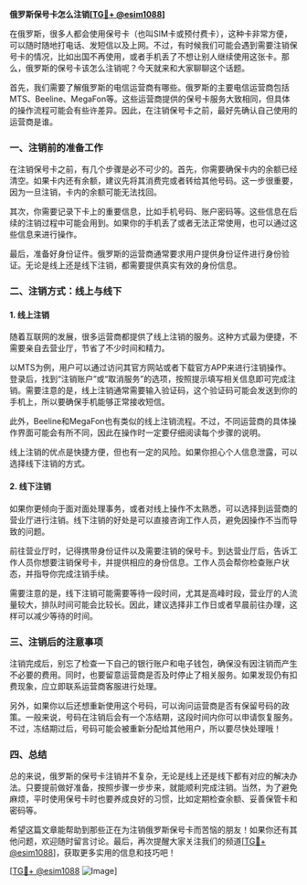 **俄罗斯保号卡怎么注销[[TG💪+ @esim1088](https://t.me/s/esim1088)]**

在俄罗斯，很多人都会使用保号卡（也叫SIM卡或预付费卡），这种卡非常方便，可以随时随地打电话、发短信以及上网。不过，有时候我们可能会遇到需要注销保号卡的情况，比如出国不再使用，或者手机丢了不想让别人继续使用这张卡。那么，俄罗斯的保号卡该怎么注销呢？今天就来和大家聊聊这个话题。

首先，我们需要了解俄罗斯的电信运营商有哪些。俄罗斯的主要电信运营商包括MTS、Beeline、MegaFon等。这些运营商提供的保号卡服务大致相同，但具体的操作流程可能会有些许差异。因此，在注销保号卡之前，最好先确认自己使用的运营商是谁。

### 一、注销前的准备工作

在注销保号卡之前，有几个步骤是必不可少的。首先，你需要确保卡内的余额已经清空。如果卡内还有余额，建议先将其消费完或者转给其他号码。这一步很重要，因为一旦注销，卡内的余额可能无法找回。

其次，你需要记录下卡上的重要信息，比如手机号码、账户密码等。这些信息在后续的注销过程中可能会用到。如果你的手机丢了或者无法正常使用，也可以通过这些信息来进行操作。

最后，准备好身份证件。俄罗斯的运营商通常要求用户提供身份证件进行身份验证。无论是线上还是线下注销，都需要提供真实有效的身份信息。

### 二、注销方式：线上与线下

#### 1. 线上注销

随着互联网的发展，很多运营商都提供了线上注销的服务。这种方式最为便捷，不需要亲自去营业厅，节省了不少时间和精力。

以MTS为例，用户可以通过访问其官方网站或者下载官方APP来进行注销操作。登录后，找到“注销账户”或“取消服务”的选项，按照提示填写相关信息即可完成注销。需要注意的是，线上注销通常需要输入验证码，这个验证码可能会发送到你的手机上，所以要确保手机能够正常接收短信。

此外，Beeline和MegaFon也有类似的线上注销流程。不过，不同运营商的具体操作界面可能会有所不同，因此在操作时一定要仔细阅读每个步骤的说明。

线上注销的优点是快捷方便，但也有一定的风险。如果你担心个人信息泄露，可以选择线下注销的方式。

#### 2. 线下注销

如果你更倾向于面对面处理事务，或者对线上操作不太熟悉，可以选择到运营商的营业厅进行注销。线下注销的好处是可以直接咨询工作人员，避免因操作不当而导致的问题。

前往营业厅时，记得携带身份证件以及需要注销的保号卡。到达营业厅后，告诉工作人员你想要注销保号卡，并提供相应的身份信息。工作人员会帮你检查账户状态，并指导你完成注销手续。

需要注意的是，线下注销可能需要等待一段时间，尤其是高峰时段，营业厅的人流量较大，排队时间可能会比较长。因此，建议选择非工作日或者早晨前往办理，这样可以减少等待的时间。

### 三、注销后的注意事项

注销完成后，别忘了检查一下自己的银行账户和电子钱包，确保没有因注销而产生不必要的费用。同时，也要留意运营商是否及时停止了相关服务。如果发现仍有扣费现象，应立即联系运营商客服进行处理。

另外，如果你以后还想重新使用这个号码，可以询问运营商是否有保留号码的政策。一般来说，号码在注销后会有一个冻结期，这段时间内你可以申请恢复服务。不过，冻结期过后，号码可能会被重新分配给其他用户，所以要尽快处理哦！

### 四、总结

总的来说，俄罗斯的保号卡注销并不复杂，无论是线上还是线下都有对应的解决办法。只要提前做好准备，按照步骤一步步来，就能顺利完成注销。当然，为了避免麻烦，平时使用保号卡时也要养成良好的习惯，比如定期检查余额、妥善保管卡和密码等。

希望这篇文章能帮助到那些正在为注销俄罗斯保号卡而苦恼的朋友！如果你还有其他问题，欢迎随时留言讨论。最后，再次提醒大家关注我们的频道[[TG💪+ @esim1088](https://t.me/s/esim1088)]，获取更多实用的信息和技巧吧！

[[TG💪+ @esim1088](https://t.me/s/esim1088) ![Image](https://i.postimg.cc/4NQfJmqS/Snipaste-2025-05-13-00-14-12.png)]